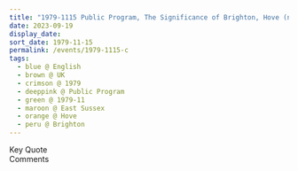 ```yaml
---
title: "1979-1115 Public Program, The Significance of Brighton, Hove (next, W of Brighton), East Sussex, UK"
date: 2023-09-19
display_date: 
sort_date: 1979-11-15
permalink: /events/1979-1115-c
tags:
  - blue @ English
  - brown @ UK
  - crimson @ 1979
  - deeppink @ Public Program
  - green @ 1979-11
  - maroon @ East Sussex
  - orange @ Hove
  - peru @ Brighton
---
```


<wave-list>
  <list-title color="green" width="75">Key Quote</list-title>
  <list-item color="BlanchedAlmond"  width="200"></list-item>
  <list-item color="Lavender"></list-item>
  <list-item color="BlanchedAlmond"></list-item>
</wave-list>

<br>

<wave-list>
  <list-title color="green" width="75">Comments</list-title>
  <list-item color="BlanchedAlmond"  width="200"></list-item>
  <list-item color="Lavender"></list-item>
  <list-item color="BlanchedAlmond"></list-item>
</wave-list>